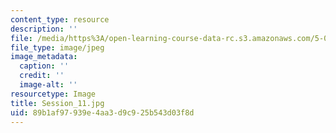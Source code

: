 ```yaml
---
content_type: resource
description: ''
file: /media/https%3A/open-learning-course-data-rc.s3.amazonaws.com/5-07sc-biological-chemistry-i-fall-2013/89b1af97939e4aa3d9c925b543d03f8d_Session_11.jpg
file_type: image/jpeg
image_metadata:
  caption: ''
  credit: ''
  image-alt: ''
resourcetype: Image
title: Session_11.jpg
uid: 89b1af97-939e-4aa3-d9c9-25b543d03f8d
---
```

